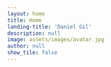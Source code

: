 ```yaml
---
layout: home
title: Home
landing-title: 'Daniel Gil'
description: null
image: assets/images/avatar.jpg
author: null
show_tile: false
---
```

